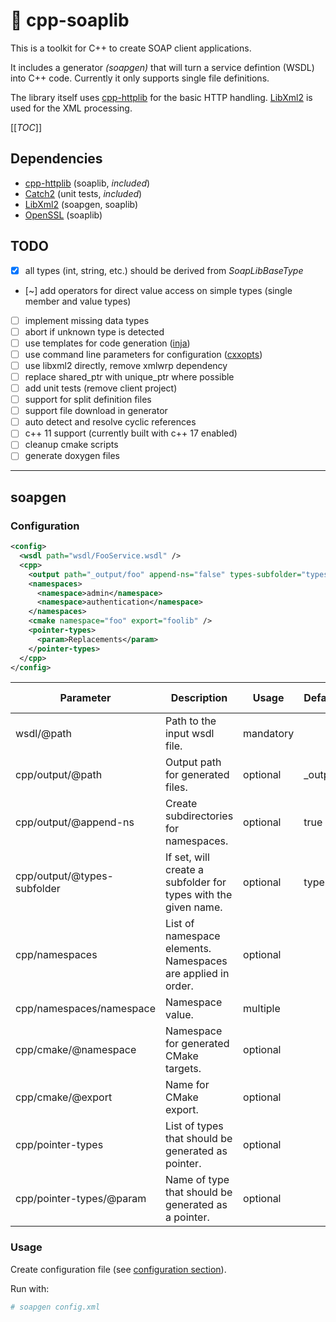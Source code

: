 🧼  cpp-soaplib
===================

This is a toolkit for C++ to create SOAP client applications.

It includes a generator _(soapgen)_ that will turn a service defintion (WSDL)
into C++ code. Currently it only supports single file definitions.

The library itself uses [cpp-httplib][1] for the basic HTTP handling.
[LibXml2][2] is used for the XML processing.


[[_TOC_]]


## Dependencies

* [cpp-httplib][1] (soaplib, _included_)
* [Catch2][5] (unit tests, _included_)
* [LibXml2][2] (soapgen, soaplib)
* [OpenSSL][6] (soaplib)


## TODO

- [x]  all types (int, string, etc.) should be derived from _SoapLibBaseType_
- [~]  add operators for direct value access on simple types (single member and value types)
- [ ]  implement missing data types
- [ ]  abort if unknown type is detected
- [ ]  use templates for code generation ([inja][3])
- [ ]  use command line parameters for configuration ([cxxopts][4])
- [ ]  use libxml2 directly, remove xmlwrp dependency
- [ ]  replace shared_ptr with unique_ptr where possible
- [ ]  add unit tests (remove client project)
- [ ]  support for split definition files
- [ ]  support file download in generator
- [ ]  auto detect and resolve cyclic references
- [ ]  c++ 11 support (currently built with c++ 17 enabled)
- [ ]  cleanup cmake scripts
- [ ]  generate doxygen files

----

## soapgen

### Configuration

```xml
<config>
  <wsdl path="wsdl/FooService.wsdl" />
  <cpp>
    <output path="_output/foo" append-ns="false" types-subfolder="types" />
    <namespaces>
      <namespace>admin</namespace>
      <namespace>authentication</namespace>
    </namespaces>
    <cmake namespace="foo" export="foolib" />
    <pointer-types>
      <param>Replacements</param>
    </pointer-types>
  </cpp>
</config>
```

| Parameter                   | Description                                                    | Usage     | Default | Command line        |
|-----------------------------|----------------------------------------------------------------|-----------|---------|---------------------|
| wsdl/@path                  | Path to the input wsdl file.                                   | mandatory |         | --input             |
| cpp/output/@path            | Output path for generated files.                               | optional  | _output | --output            |
| cpp/output/@append-ns       | Create subdirectories for namespaces.                          | optional  | true    | --namespace-folders |
| cpp/output/@types-subfolder | If set, will create a subfolder for types with the given name. | optional  | types   | --types-folder      |
| cpp/namespaces              | List of namespace elements. Namespaces are applied in order.   | optional  |         |                     |
| cpp/namespaces/namespace    | Namespace value.                                               | multiple  |         | --namespace         |
| cpp/cmake/@namespace        | Namespace for generated CMake targets.                         | optional  |         | --cmake-namespace   |
| cpp/cmake/@export           | Name for CMake export.                                         | optional  |         | --cmake-export      |
| cpp/pointer-types           | List of types that should be generated as pointer.             | optional  |         |                     |
| cpp/pointer-types/@param    | Name of type that should be generated as a pointer.            | optional  |         | --pointer-type      |


### Usage

Create configuration file (see [configuration section](#Configuration)).

Run with:
```bash
# soapgen config.xml
```


[logo]: docs/images/logo64.png "🧼"
[1]: https://github.com/yhirose/cpp-httplib
[2]: http://www.xmlsoft.org/
[3]: https://github.com/pantor/inja
[4]: https://github.com/jarro2783/cxxopts
[5]: https://github.com/catchorg/Catch2
[6]: https://www.openssl.org/
